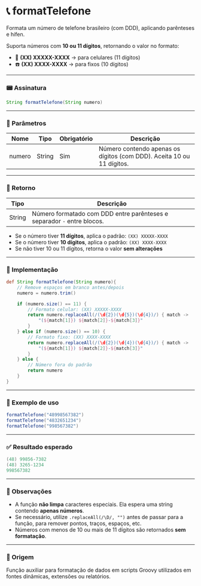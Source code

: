 # 📞 formatTelefone

Formata um número de telefone brasileiro (com DDD), aplicando parênteses e hífen.

Suporta números com **10 ou 11 dígitos**, retornando o valor no formato:

- 📱 **(XX) XXXXX-XXXX** → para celulares (11 dígitos)  
- ☎️ **(XX) XXXX-XXXX** → para fixos (10 dígitos)

---

### 📟 Assinatura

```groovy
String formatTelefone(String numero)
```

---

### 📅 Parâmetros

| Nome    | Tipo   | Obrigatório | Descrição                                                     |
|---------|--------|-------------|----------------------------------------------------------------|
| numero  | String | Sim         | Número contendo apenas os dígitos (com DDD). Aceita 10 ou 11 dígitos. |

---

### 📄 Retorno

| Tipo   | Descrição                                                                 |
|--------|--------------------------------------------------------------------------|
| String | Número formatado com DDD entre parênteses e separador `-` entre blocos.  |

- Se o número tiver **11 dígitos**, aplica o padrão: `(XX) XXXXX-XXXX`
- Se o número tiver **10 dígitos**, aplica o padrão: `(XX) XXXX-XXXX`
- Se não tiver 10 ou 11 dígitos, retorna o valor **sem alterações**

---

### 🧬 Implementação

```groovy
def String formatTelefone(String numero){
    // Remove espaços em branco antes/depois
    numero = numero.trim()

    if (numero.size() == 11) {
        // Formato celular: (XX) XXXXX-XXXX
        return numero.replaceAll(/(\d{2})(\d{5})(\d{4})/) { match ->
            "(${match[1]}) ${match[2]}-${match[3]}"
        }
    } else if (numero.size() == 10) {
        // Formato fixo: (XX) XXXX-XXXX
        return numero.replaceAll(/(\d{2})(\d{4})(\d{4})/) { match ->
            "(${match[1]}) ${match[2]}-${match[3]}"
        }
    } else {
        // Número fora do padrão
        return numero
    }
}
```

---

### 🥪 Exemplo de uso

```groovy
formatTelefone("48998567382")
formatTelefone("4832651234")
formatTelefone("998567382")
```

---

### ✅ Resultado esperado

```groovy
(48) 99856-7382
(48) 3265-1234
998567382
```

---

### 💬 Observações

- A função **não limpa** caracteres especiais. Ela espera uma string contendo **apenas números**.
- Se necessário, utilize `.replaceAll(/\D/, "")` antes de passar para a função, para remover pontos, traços, espaços, etc.
- Números com menos de 10 ou mais de 11 dígitos são retornados **sem formatação**.

---

### 📂 Origem

Função auxiliar para formatação de dados em scripts Groovy utilizados em fontes dinâmicas, extensões ou relatórios.
